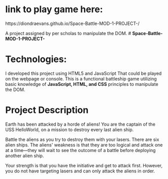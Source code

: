 <h1>link to play game here:</h1>
<p>https://diondraevans.github.io/Space-Battle-MOD-1-PROJECT-/</p>
A project assigned by per scholas to manipulate the DOM.
# <b>Space-Battle-MOD-1-PROJECT-</b>

<h1>Technologies:</h1>
<p>I developed this project using HTML5 and JavaScript That could be played on the webpage or console. This is a functional battleship game utilizing basic knowledge
  of <b>JavaScript, HTML, and CSS</b> principles to manipulate the DOM.</p>

<h1>Project Description</h1>
<p>Earth has been attacked by a horde of aliens! You are the captain of the USS HelloWorld, on a mission to destroy every last alien ship.</p>
<p>Battle the aliens as you try to destroy them with your lasers. There are six alien ships. The aliens' weakness is that they are too logical
and attack one at a time—they will wait to see the outcome of a battle before deploying another alien ship.</p>
<p>Your strength is that you have the initiative and get to attack first. However, you do not have targeting lasers and can only attack the aliens in order.</p>




